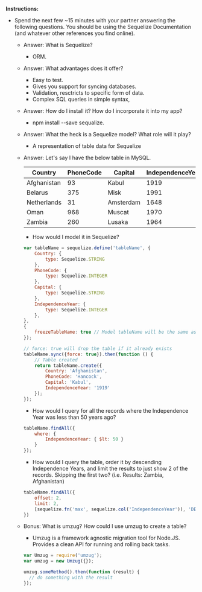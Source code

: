 **Instructions:**

- Spend the next few ~15 minutes with your partner answering the following questions. You should be using the Sequelize Documentation (and whatever other references you find online).

	- Answer: What is Sequelize?

		- ORM.

	- Answer: What advantages does it offer?
		- Easy to test.
		- Gives you support for syncing databases. 
		- Validation, resctricts to specific form of data.
		- Complex SQL queries in simple syntax, 

	- Answer: How do I install it? How do I incorporate it into my app?
		- npm install --save sequalize. 

	- Answer: What the heck is a Sequelize model? What role will it play?

		- A representation of table data for Sequelize

	- Answer: Let's say I have the below table in MySQL. 

		| Country     | PhoneCode | Capital   | IndependenceYear |
		|-------------|-----------|-----------|------------------|
		| Afghanistan | 93        | Kabul     | 1919             |
		| Belarus     | 375       | Misk      | 1991             |
		| Netherlands | 31        | Amsterdam | 1648             |
		| Oman        | 968       | Muscat    | 1970             |
		| Zambia      | 260       | Lusaka    | 1964             |

		- How would I model it in Sequelize? 

		```javascript
		var tableName = sequelize.define('tableName', {
			Country: {
				type: Sequelize.STRING
			},
			PhoneCode: {
				type: Sequelize.INTEGER
			},
			Capital: {
				type: Sequelize.STRING
			},
			IndependenceYear: {
				type: Sequelize.INTEGER
			},
		}, 
		{
			freezeTableName: true // Model tableName will be the same as the model name instead of being pluralized
		});

		// force: true will drop the table if it already exists
		tableName.sync({force: true}).then(function () {
			// Table created
			return tableName.create({
				Country: 'Afghanistan',
				PhoneCode: 'Hancock',
				Capital: 'Kabul',
				IndependenceYear: '1919'
			});
		});
		```

		- How would I query for all the records where the Independence Year was less than 50 years ago?

		```javascript
		tableName.findAll({
			where: {
				IndependenceYear: { $lt: 50 }
			}
		});
		```

		- How would I query the table, order it by descending Independence Years, and limit the results to just show 2 of the records. Skipping the first two? (i.e. Results: Zambia, Afghanistan)
	
		```javascript
		tableName.findAll({
			offset: 2,
			limit: 2,
			[sequelize.fn('max', sequelize.col('IndependenceYear')), 'DESC']
		})
		```

	- Bonus: What is umzug? How could I use umzug to create a table? 

		- Umzug is a framework agnostic migration tool for Node.JS. Provides a clean API for running and rolling back tasks. 

		```javascript
		var Umzug = require('umzug');
		var umzug = new Umzug({});

		umzug.someMethod().then(function (result) {
		  // do something with the result
		});
		```